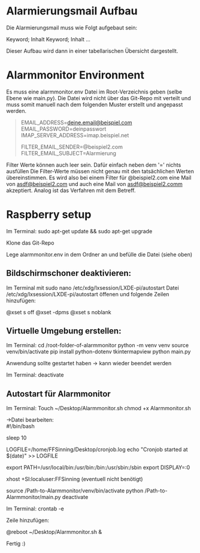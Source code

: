 # Alarmierungsmail Aufbau
Die Alarmierungsmail muss wie Folgt aufgebaut sein:

Keyword; Inhalt
Keyword; Inhalt
...

Dieser Aufbau wird dann in einer tabellarischen Übersicht dargestellt.


# Alarmmonitor Environment
Es muss eine alarmmonitor.env Datei im Root-Verzeichnis geben (selbe Ebene wie main.py).
Die Datei wird nicht über das Git-Repo mit verteilt und muss somit manuell nach dem folgenden Muster erstellt und angepasst werden.

> EMAIL_ADDRESS=deine.email@beispiel.com
> EMAIL_PASSWORD=deinpasswort
> IMAP_SERVER_ADDRESS=imap.beispiel.net
> 
> FILTER_EMAIL_SENDER=@beispiel2.com
> FILTER_EMAIL_SUBJECT=Alarmierung

Filter Werte können auch leer sein. Dafür einfach neben dem '=' nichts ausfüllen
Die Filter-Werte müssen nicht genau mit den tatsächlichen Werten übereinstimmen. 
Es wird also bei einem Filter für @beispiel2.com eine Mail von asdf@beispiel2.com und auch eine Mail von asdf@beispiel2.comm akzeptiert. Analog ist das Verfahren mit dem Betreff.


# Raspberry setup
Im Terminal: 
sudo apt-get update && sudo apt-get upgrade

Klone das Git-Repo

Lege alarmmonitor.env in dem Ordner an und befülle die Datei (siehe oben)

## Bildschirmschoner deaktivieren:
Im Terminal mit 
sudo nano /etc/xdg/lxsession/LXDE-pi/autostart
Datei /etc/xdg/lxsession/LXDE-pi/autostart öffenen und folgende Zeilen hinzufügen:

@xset s off
@xset -dpms
@xset s noblank


## Virtuelle Umgebung erstellen: 
Im Terminal:
cd /root-folder-of-alarmmonitor
python -m venv venv
source venv/bin/activate
pip install python-dotenv tkintermapview
python main.py

Anwendung sollte gestartet haben
-> kann wieder beendet werden

Im Terminal:
deactivate

## Autostart für Alarmmonitor
Im Terminal: 
Touch ~/Desktop/Alarmmonitor.sh
chmod +x Alarmmonitor.sh

->Datei bearbeiten:  
#!/bin/bash

sleep 10

LOGFILE=/home/FFSinning/Desktop/cronjob.log
echo "Cronjob started at $(date)" >> LOGFILE

export PATH=/usr/local/bin:/usr/bin:/bin:/usr/sbin:/sbin
export DISPLAY=:0

xhost +SI:localuser:FFSinning (eventuell nicht benötigt)

source /Path-to-Alarmmonitor/venv/bin/activate
python /Path-to-Alarmmonitor/main.py
deactivate


Im Terminal:
crontab -e

Zeile hinzufügen:

@reboot ~/Desktop/Alarmmonitor.sh &


Fertig :)